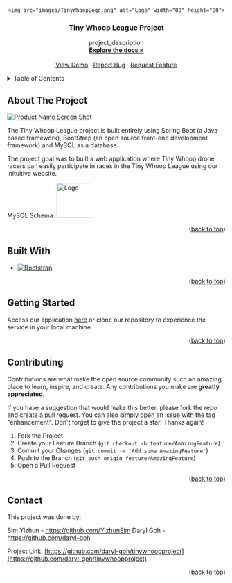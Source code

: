 <a name="readme-top"></a>

<!-- PROJECT LOGO -->
<br />
<div align="center">
  
    <img src="images/TinyWhoopLogo.png" alt="Logo" width="80" height="80">
  </a>

<h3 align="center">Tiny Whoop League Project</h3>

  <p align="center">
    project_description
    <br />
    <a href="https://github.com/daryl-goh/tinywhoopproject"><strong>Explore the docs »</strong></a>
    <br />
    <br />
    <a href="https://rambunctious-glass-production.up.railway.app/">View Demo</a>
    ·
    <a href="https://github.com/daryl-goh/tinywhoopproject/issues">Report Bug</a>
    ·
    <a href="https://github.com/daryl-goh/tinywhoopproject/issues">Request Feature</a>
  </p>
</div>



<!-- TABLE OF CONTENTS -->
<details>
  <summary>Table of Contents</summary>
  <ol>
    <li><a href="#about-the-project">About The Project</a></li>
    <li><a href="#built-with">Built With</a></li>
    <li><a href="#getting-started">Getting Started</a></li>
    <li><a href="#contributing">Contributing</a></li>
    <li><a href="#contact">Contact</a></li>
  </ol>
</details>



<!-- ABOUT THE PROJECT -->
## About The Project

[![Product Name Screen Shot][product-screenshot]](https://rambunctious-glass-production.up.railway.app/)

The Tiny Whoop League project is built entirely using Spring Boot (a Java-based framework), BootStrap (an open source front-end development framework) and MySQL as a database.

The project goal was to built a web application where Tiny Whoop drone racers can easily participate in races in the Tiny Whoop League using our inituitive website.


MySQL Schema: <img src="images/TinyWhoopLogo.png" alt="Logo" width="80" height="80">


<p align="right">(<a href="#readme-top">back to top</a>)</p>



<!-- BUILT WITH -->
## Built With


* [![Bootstrap][Bootstrap.com]][Bootstrap-url]


<p align="right">(<a href="#readme-top">back to top</a>)</p>



<!-- GETTING STARTED -->
## Getting Started

Access our application <a href="https://rambunctious-glass-production.up.railway.app/">here</a> or clone our repository to experience the service in your local machine.

<p align="right">(<a href="#readme-top">back to top</a>)</p>



<!-- CONTRIBUTING -->
## Contributing

Contributions are what make the open source community such an amazing place to learn, inspire, and create. Any contributions you make are **greatly appreciated**.

If you have a suggestion that would make this better, please fork the repo and create a pull request. You can also simply open an issue with the tag "enhancement".
Don't forget to give the project a star! Thanks again!

1. Fork the Project
2. Create your Feature Branch (`git checkout -b feature/AmazingFeature`)
3. Commit your Changes (`git commit -m 'Add some AmazingFeature'`)
4. Push to the Branch (`git push origin feature/AmazingFeature`)
5. Open a Pull Request

<p align="right">(<a href="#readme-top">back to top</a>)</p>



<!-- CONTACT -->
## Contact
This project was done by:

Sim Yizhun - https://github.com/YizhunSim
Daryl Goh - https://github.com/daryl-goh

Project Link: [https://github.com/daryl-goh/tinywhoopproject](https://github.com/daryl-goh/tinywhoopproject)

<p align="right">(<a href="#readme-top">back to top</a>)</p>






<!-- MARKDOWN LINKS & IMAGES -->
[product-screenshot]: images/TinyWhoopLogo.png
[Bootstrap.com]: https://img.shields.io/badge/Bootstrap-563D7C?style=for-the-badge&logo=bootstrap&logoColor=white
[Bootstrap-url]: https://getbootstrap.com
